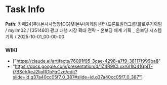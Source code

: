 # Task Info

**Path:** 카페24(주)\본사사업장\[CG]MI본부\마케팅센터\프론트빌더그룹\플로우기획팀 / mylim02 / [351460] 광고 대행 시장 확대 전략 - 온보딩 체계 기획 _ 온보딩 시스템 기획 / 2025-10-01_00-00-00

### WIKI
- ["https://claude.ai/artifacts/76091f95-3cae-4298-a7f9-38117f999ba8"
- "https://docs.google.com/presentation/d/1Z4R9lCLxxr6I1lQ41GpIT-i7BSehAeJ2IioRObFqCzg/edit?slide=id.g37a40cc05f7_0_387#slide=id.g37a40cc05f7_0_387"]

